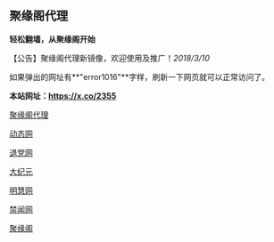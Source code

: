 ## **聚缘阁代理**

**轻松翻墙，从聚缘阁开始**

【公告】聚缘阁代理新镜像，欢迎使用及推广！_2018/3/10_

如果弹出的网址有**"error1016"**字样，刷新一下网页就可以正常访问了。

**本站网址：https://x.co/2355**


 [聚缘阁代理](http://jyghao.fmbb.cf/jyg/)

 [动态网](http://jyghao.fmbb.cf/?201846)

 [退党网](http://jyghao.fmbb.cf/?id=8)

 [大纪元](http://jyghao.fmbb.cf/?id=7)

 [明慧网](http://jyghao.fmbb.cf/?id=3)

 [禁闻网](http://jyghao.fmbb.cf/?id=16)

 [聚缘阁](http://jyghao.fmbb.cf/jhome/)










